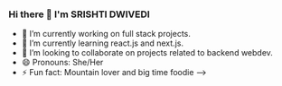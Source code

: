 ### Hi there 👋 I'm SRISHTI DWIVEDI


- 🔭 I’m currently working on full stack projects.
- 🌱 I’m currently learning react.js and next.js.
- 👯 I’m looking to collaborate on projects related to backend webdev.
- 😄 Pronouns: She/Her
- ⚡ Fun fact: Mountain lover and big time foodie
-->
